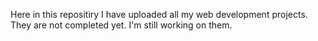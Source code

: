 Here in this repositiry I have uploaded all my web development projects. They are not completed yet. I'm still working on them.

